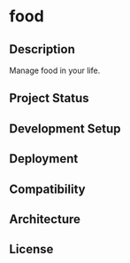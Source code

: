 # food

## Description

Manage food in your life.

## Project Status

## Development Setup

## Deployment

## Compatibility

## Architecture

## License
